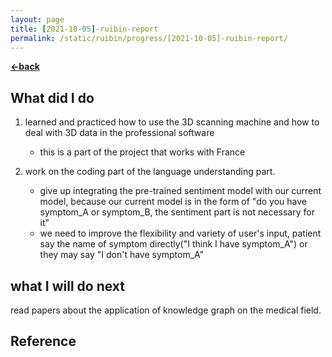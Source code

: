 ```yaml
---
layout: page
title: [2021-10-05]-ruibin-report
permalink: /static/ruibin/progress/[2021-10-05]-ruibin-report/
---
```


[**<-back**](/static/ruibin/progress)  

## What did I do

1. learned and practiced how to use the 3D scanning machine and how to deal with 3D data in the professional software
    * this is a part of the project that works with France

    

2. work on the coding part of the  language understanding part.
    * give up integrating the pre-trained sentiment model with our current model, because our current model is in the form of "do you have symptom_A or symptom_B, the sentiment part is not necessary for it"
    * we need to improve the flexibility and variety of user's input, patient say the name of symptom directly("I think I have symptom_A") or they may say "I don't have symptom_A" 

   

## what I will do next

read papers about the application of knowledge graph on the medical field.



## Reference
